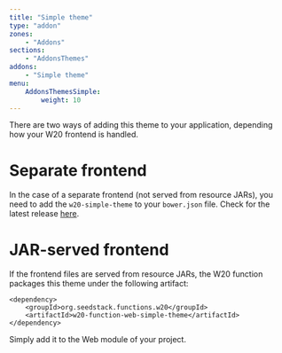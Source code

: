 ```yaml
---
title: "Simple theme"
type: "addon"
zones:
    - "Addons"
sections:
    - "AddonsThemes"
addons:
    - "Simple theme"
menu:
    AddonsThemesSimple:
        weight: 10
---
```


There are two ways of adding this theme to your application, depending how your W20 frontend is handled.

# Separate frontend

In the case of a separate frontend (not served from resource JARs), you need to add the `w20-simple-theme` to your 
`bower.json` file. Check for the latest release [here](https://github.com/seedstack/w20-simple-theme/releases).

# JAR-served frontend

If the frontend files are served from resource JARs, the W20 function packages this theme under the following artifact:
 
    <dependency>
        <groupId>org.seedstack.functions.w20</groupId>
        <artifactId>w20-function-web-simple-theme</artifactId>
    </dependency>

Simply add it to the Web module of your project.